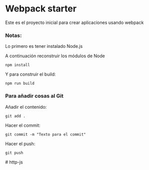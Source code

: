# Webpack starter

Este es el proyecto inicial para crear aplicaciones usando webpack

### Notas:

Lo primero es tener instalado Node.js

A continuación reconstruir los módulos de Node

```
npm install
```

Y para construir el build:

```
npm run build
```

### Para añadir cosas al Git

Añadir el contenido:

```
git add .
```

Hacer el commit:

```
git commit -m "Texto para el commit"
```

Hacer el push:

```
git push
```
#   h t t p - j s  
 